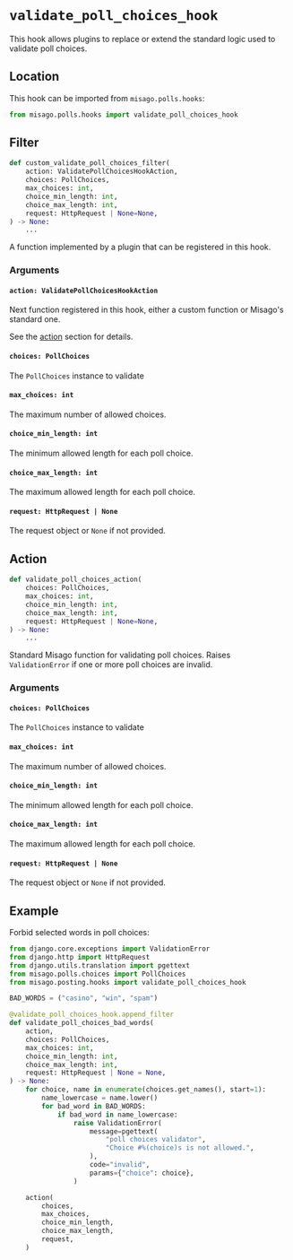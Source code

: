 # `validate_poll_choices_hook`

This hook allows plugins to replace or extend the standard logic used to validate poll choices.


## Location

This hook can be imported from `misago.polls.hooks`:

```python
from misago.polls.hooks import validate_poll_choices_hook
```


## Filter

```python
def custom_validate_poll_choices_filter(
    action: ValidatePollChoicesHookAction,
    choices: PollChoices,
    max_choices: int,
    choice_min_length: int,
    choice_max_length: int,
    request: HttpRequest | None=None,
) -> None:
    ...
```

A function implemented by a plugin that can be registered in this hook.


### Arguments

#### `action: ValidatePollChoicesHookAction`

Next function registered in this hook, either a custom function or Misago's standard one.

See the [action](#action) section for details.


#### `choices: PollChoices`

The `PollChoices` instance to validate


#### `max_choices: int`

The maximum number of allowed choices.


#### `choice_min_length: int`

The minimum allowed length for each poll choice.


#### `choice_max_length: int`

The maximum allowed length for each poll choice.


#### `request: HttpRequest | None`

The request object or `None` if not provided.


## Action

```python
def validate_poll_choices_action(
    choices: PollChoices,
    max_choices: int,
    choice_min_length: int,
    choice_max_length: int,
    request: HttpRequest | None=None,
) -> None:
    ...
```

Standard Misago function for validating poll choices. Raises `ValidationError` if one or more poll choices are invalid.


### Arguments

#### `choices: PollChoices`

The `PollChoices` instance to validate


#### `max_choices: int`

The maximum number of allowed choices.


#### `choice_min_length: int`

The minimum allowed length for each poll choice.


#### `choice_max_length: int`

The maximum allowed length for each poll choice.


#### `request: HttpRequest | None`

The request object or `None` if not provided.


## Example

Forbid selected words in poll choices:

```python
from django.core.exceptions import ValidationError
from django.http import HttpRequest
from django.utils.translation import pgettext
from misago.polls.choices import PollChoices
from misago.posting.hooks import validate_poll_choices_hook

BAD_WORDS = ("casino", "win", "spam")

@validate_poll_choices_hook.append_filter
def validate_poll_choices_bad_words(
    action,
    choices: PollChoices,
    max_choices: int,
    choice_min_length: int,
    choice_max_length: int,
    request: HttpRequest | None = None,
) -> None:
    for choice, name in enumerate(choices.get_names(), start=1):
        name_lowercase = name.lower()
        for bad_word in BAD_WORDS:
            if bad_word in name_lowercase:
                raise ValidationError(
                    message=pgettext(
                        "poll choices validator",
                        "Choice #%(choice)s is not allowed.",
                    ),
                    code="invalid",
                    params={"choice": choice},
                )

    action(
        choices,
        max_choices,
        choice_min_length,
        choice_max_length,
        request,
    )
```